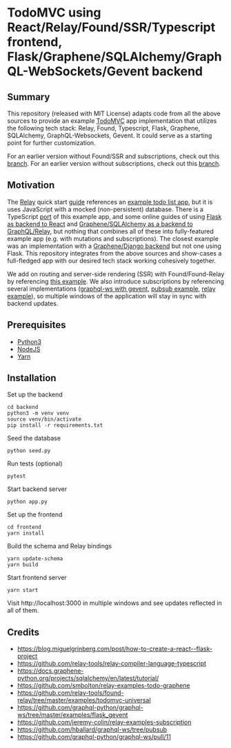 # TodoMVC using React/Relay/Found/SSR/Typescript frontend, Flask/Graphene/SQLAlchemy/GraphQL-WebSockets/Gevent backend

## Summary

This repository (released with MIT License) adapts code from all the above sources to provide an example [TodoMVC](http://todomvc.com) app implementation that utilizes the following tech stack: Relay, Found, Typescript, Flask, Graphene, SQLAlchemy, GraphQL-Websockets, Gevent. It could serve as a starting point for further customization.

For an earlier version without Found/SSR and subscriptions, check out this [branch](https://github.com/kahkeng/relay-flask-sqlalchemy-todo-app/tree/without_found_ssr).
For an earlier version without subscriptions, check out this [branch](https://github.com/kahkeng/relay-flask-sqlalchemy-todo-app/tree/without_subscriptions).

## Motivation

The [Relay](https://relay.dev) quick start [guide](https://relay.dev/docs/en/quick-start-guide) references an [example todo list app](https://github.com/relayjs/relay-examples/tree/master/todo), but it is uses JavaScript with a mocked (non-persistent) database. There is a TypeScript [port](https://github.com/relay-tools/relay-compiler-language-typescript/tree/master/example) of this example app, and some online guides of using [Flask as backend to React](https://blog.miguelgrinberg.com/post/how-to-create-a-react--flask-project) and [Graphene/SQLAlchemy as a backend to GraphQL/Relay](https://docs.graphene-python.org/projects/sqlalchemy/en/latest/tutorial/), but nothing that combines all of these into fully-featured example app (e.g. with mutations and subscriptions). The closest example was an implementation with a [Graphene/Django backend](https://github.com/smbolton/relay-examples-todo-graphene) but not one using Flask. This repository integrates from the above sources and show-cases a full-fledged app with our desired tech stack working cohesively together.

We add on routing and server-side rendering (SSR) with Found/Found-Relay by referencing [this example](https://github.com/relay-tools/found-relay/tree/master/examples/todomvc-universal). We also introduce subscriptions by referencing several implementations ([graphql-ws with gevent](https://github.com/graphql-python/graphql-ws/tree/master/examples/flask_gevent), [pubsub example](https://github.com/graphql-python/graphql-ws/pull/11), [relay example](https://github.com/jeremy-colin/relay-examples-subscription)), so multiple windows of the application will stay in sync with backend updates.

## Prerequisites

* [Python3](https://www.python.org)
* [NodeJS](https://nodejs.org)
* [Yarn](https://yarnpkg.com)

## Installation

Set up the backend

```
cd backend
python3 -m venv venv
source venv/bin/activate
pip install -r requirements.txt
```

Seed the database

```
python seed.py
```

Run tests (optional)

```
pytest
```

Start backend server

```
python app.py
```

Set up the frontend

```
cd frontend
yarn install
```

Build the schema and Relay bindings

```
yarn update-schema
yarn build
```

Start frontend server

```
yarn start
```

Visit http://localhost:3000 in multiple windows and see updates reflected in all of them.


## Credits

* https://blog.miguelgrinberg.com/post/how-to-create-a-react--flask-project
* https://github.com/relay-tools/relay-compiler-language-typescript
* https://docs.graphene-python.org/projects/sqlalchemy/en/latest/tutorial/
* https://github.com/smbolton/relay-examples-todo-graphene
* https://github.com/relay-tools/found-relay/tree/master/examples/todomvc-universal
* https://github.com/graphql-python/graphql-ws/tree/master/examples/flask_gevent
* https://github.com/jeremy-colin/relay-examples-subscription
* https://github.com/hballard/graphql-ws/tree/pubsub
* https://github.com/graphql-python/graphql-ws/pull/11
